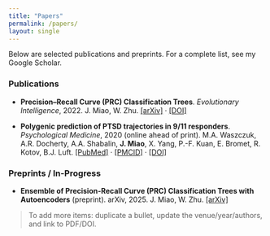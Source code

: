 ```yaml
---
title: "Papers"
permalink: /papers/
layout: single
---
```


Below are selected publications and preprints. For a complete list, see my Google Scholar.

### Publications
- **Precision–Recall Curve (PRC) Classification Trees**. *Evolutionary Intelligence*, 2022.   J. Miao, W. Zhu. [[arXiv]](https://arxiv.org/abs/2011.07640) · [[DOI]](https://doi.org/10.1007/s12065-021-00565-2)

- **Polygenic prediction of PTSD trajectories in 9/11 responders**. *Psychological Medicine*, 2020 (online ahead of print).   M.A. Waszczuk, A.R. Docherty, A.A. Shabalin, **J. Miao**, X. Yang, P.-F. Kuan, E. Bromet, R. Kotov, B.J. Luft.   [[PubMed]](https://pubmed.ncbi.nlm.nih.gov/33092657/) · [[PMCID]](https://pmc.ncbi.nlm.nih.gov/articles/PMC8186149/) · [[DOI]](https://doi.org/10.1017/S0033291720003839)

### Preprints / In-Progress
- **Ensemble of Precision-Recall Curve (PRC) Classification Trees with Autoencoders** (preprint). arXiv, 2025.   J. Miao, W. Zhu. [[arXiv]](https://arxiv.org/abs/2509.05766)

> To add more items: duplicate a bullet, update the venue/year/authors, and link to PDF/DOI.
